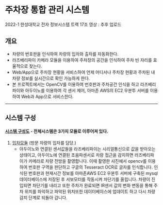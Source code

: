 # 주차장 통합 관리 시스템
2022-1 한성대학교 전자 정보시스템 트랙 17조
영상 : 추후 업로드
## 개요
 * 차량의 번호판을 인식하여 차량의 입차와 출차를 자동화한다.
 * 라즈베리파이 카메라 모듈을 이용하여 주차장의 공간을 인식하여 주차 빈 자리를 효율적으로 찾는다.
 * Web/App으로 주차장 현황을 서비스하여 언제 어디서나 주차장 현황과 주차된 내차량 정보를 실시간으로 확인 가능하게 한다.
 * 본 프로젝트에서는 OpenCV를 이용하여 번호판과 주차공간 인식을 하고 라즈베리 파이와 아두이노를 이용하여 각 센서 제어, 아마존 AWS의 EC2 우분투 서버를 이용하여 Web과 App으로 서비스한다.
 * * *
## 시스템 구성
#### [시스템 구성도](https://github.com/pkd98/Integrated-Parking-Lot-Management-System/blob/master/Integrated-Parking-Lot-Management-System/%EC%8B%9C%EC%8A%A4%ED%85%9C%EA%B5%AC%EC%84%B1%EB%8F%84.png) - 전체시스템은 3가지 모듈로 이루어져 있다.
 1. [입차모듈](https://github.com/pkd98/Integrated-Parking-Lot-Management-System/blob/master/Integrated-Parking-Lot-Management-System/python-raspberryPi/parkingIn_2.py) (방문 차량의 입차를 담당.)
    - 아두이노와 연결된 센서값들을 라즈베리파이는 시리얼통신으로 값을 받아오는 상태이고, 아두이노에 연결된 초음파센서로 차량 접근을 감지하면 라즈베리파이가 카메라로 차량 전방을 촬영합니다. 이때 촬영한 사진에서 opencv를 이용하여 번호판 구역을 판단하고 구글의 Tesseract OCR로 글자를 인식합니다.
인식된 번호판과 현재시간 정보를 아마존AWS EC2 우분투 서버에 구축된 mysql 데이터베이스에 저장된 후 서보모터를 작동시켜 차단기를 올립니다. 차량이 진입되면 차단기를 내리고
또한 주차가 완료되면 IR센서 값의 변화 변동을 통해 주차 위치를 파악하고 파악된 위치또한 데이터베이스에 업데이트 하고 다시 차량 감지 단계로 되돌아 갑니다.
